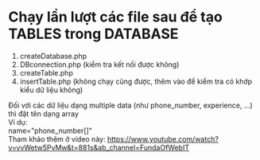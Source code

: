 # Chạy lần lượt các file sau để tạo TABLES trong DATABASE
1. createDatabase.php
2. DBconnection.php (kiểm tra kết nối được không)
3. createTable.php
4. insertTable.php (không chạy cũng được, thêm vào để kiểm tra có khớp kiểu dữ liệu không)

Đối với các dữ liệu dạng multiple data (như phone_number, experience, ...) thì đặt tên dạng array  <br/>
Ví dụ:  <br/>
name="phone_number[]"  <br/>
Tham khảo thêm ở video này: https://www.youtube.com/watch?v=vvWetw5PvMw&t=881s&ab_channel=FundaOfWebIT

